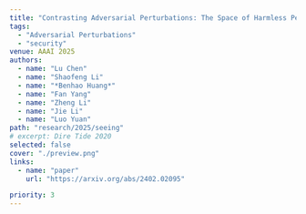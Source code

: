 ```yaml
---
title: "Contrasting Adversarial Perturbations: The Space of Harmless Perturbations"
tags:
  - "Adversarial Perturbations"
  - "security"
venue: AAAI 2025
authors:
  - name: "Lu Chen"
  - name: "Shaofeng Li"
  - name: "*Benhao Huang*"
  - name: "Fan Yang"
  - name: "Zheng Li"
  - name: "Jie Li"
  - name: "Luo Yuan"
path: "research/2025/seeing"
# excerpt: Dire Tide 2020
selected: false
cover: "./preview.png"
links:
  - name: "paper"
    url: "https://arxiv.org/abs/2402.02095"

priority: 3
---
```



```

```
